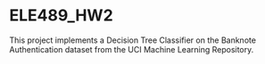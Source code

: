 # ELE489_HW2
This project implements a Decision Tree Classifier on the Banknote Authentication dataset from the UCI Machine Learning Repository.
